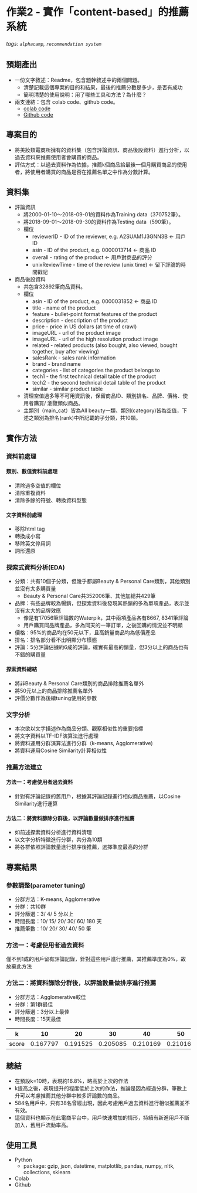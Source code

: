 # 作業2 - 實作「content-based」的推薦系統

###### tags: `alphacamp`, `recommendation system`

## 預期產出

- 一份文字敘述：Readme，包含題幹敘述中的兩個問題。
	- 清楚記載這個專案的目的和結果，最後的推薦分數是多少，是否有成功
 	- 簡明清楚的使用說明：用了哪些工具和方法？為什麼？
- 兩支連結：包含 colab code、github code。
 	- [colab code](https://colab.research.google.com/drive/1BQbp7WVp10GIXn9nt82xVXcDiHlFQqMH?usp=sharing)
 	- [Github code](https://github.com/chen2369/data-course-sample)

## 專案目的

- 將美妝類電商所擁有的資料集（包含評論資訊、商品後設資料）進行分析，以過去資料來推薦使用者會購買的商品。
- 評估方式：以過去資料作為依據，推薦k個商品給最後一個月購買商品的使用者，將使用者購買的商品是否在推薦名單之中作為分數計算。

## 資料集

- 評論資訊
	- 將2000-01-10～2018-09-01的資料作為Training data（370752筆）。
	- 將2018-09-01～2018-09-30的資料作為Testing data（590筆）。
	- 欄位
		- reviewerID - ID of the reviewer, e.g. A2SUAM1J3GNN3B ← 用戶 ID
		- asin - ID of the product, e.g. 0000013714 ← 商品 ID
		- overall - rating of the product ← 用戶對商品的評分
		- unixReviewTime - time of the review (unix time) ← 留下評論的時間戳記
- 商品後設資料
	- 共包含32892筆商品資料。
	- 欄位
		- asin - ID of the product, e.g. 0000031852 ← 商品 ID
		- title - name of the product
		- feature - bullet-point format features of the product
		- description - description of the product
		- price - price in US dollars (at time of crawl)
		- imageURL - url of the product image
		- imageURL - url of the high resolution product image
		- related - related products (also bought, also viewed, bought together, buy after viewing)
		- salesRank - sales rank information
		- brand - brand name
		- categories - list of categories the product belongs to
		- tech1 - the first technical detail table of the product
		- tech2 - the second technical detail table of the product
		- similar - similar product table
	- 清理空值過多等不可用資訊後，保留商品ID、類別排名、品牌、價格、使用者購買/ 瀏覽類似商品。
	- 主類別（main_cat）皆為All beauty一類、類別(category)皆為空值，下述之類別為排名(rank)中所記載的子分類，共10類。
	
## 實作方法

### 資料前處理

#### 類別、數值資料前處理
- 清除過多空值的欄位
- 清除重複資料
- 清除多餘的符號、轉換資料型態

#### 文字資料前處理
  - 移除html tag
  - 轉換成小寫
  - 移除英文停用詞
  - 詞形還原

### 探索式資料分析(EDA)

- 分類：共有10個子分類，但幾乎都屬Beauty & Personal Care類別，其他類別並沒有太多購買量
  - Beauty & Personal Care共352006筆、其他加總共429筆
- 品牌：有些品牌較為暢銷，但探索資料後發現其熱銷的多為單項產品，表示並沒有太大的品牌效應
  - 像是有17056筆評論數的Waterpik，其中兩項產品各有8667, 8341筆評論
  - 用戶購買同品牌產品，多為同天的一筆訂單，之後回購的情況並不明顯
- 價格：95%的商品均在50元以下，且高銷量商品均為低價產品
- 排名：排名部分看不出明顯分布樣態
- 評論：5分評論佔據約6成的評論，確實有最高的銷量，但3分以上的商品也有不錯的購買量

#### 探索資料總結

- 將非Beauty & Personal Care類別的商品排除推薦名單外
- 將50元以上的商品排除推薦名單外
- 評價分數作為後續tuning使用的參數

### 文字分析

- 本次欲以文字描述作為商品分類、觀察相似性的重要指標
- 將文字資料以TF-IDF演算法進行處理
- 將資料運用分群演算法進行分群（k-means, Agglomerative)
- 將資料運用Cosine Similarity計算相似性

### 推薦方法建立

#### 方法一：考慮使用者過去資料

- 針對有評論記錄的舊用戶，根據其評論記錄進行相似商品推薦，以Cosine Similarity進行運算

#### 方法二：將資料篩除分群後，以評論數量做排序進行推薦

- 如前述探索資料分析進行資料清理
- 以文字分析特徵進行分群，共分為10類
- 將各群依照評論數量進行排序後推薦，選擇準度最高的分群

## 專案結果

### 參數調整(parameter tuning)

- 分群方法：K-means, Agglomerative
- 分群：共10群
- 評分篩選：3/ 4/ 5 分以上
- 時間長度：10/ 15/ 20/ 30/ 60/ 180 天
- 推薦筆數：10/ 20/ 30/ 40/ 50 筆

### 方法一：考慮使用者過去資料

僅不到1成的用戶留有評論記錄，針對這些用戶進行推薦，其推薦準度為0%，故放棄此方法

### 方法二：將資料篩除分群後，以評論數量做排序進行推薦

- 分群方法：Agglomerative較佳
- 分群：第1群最佳
- 評分篩選：3分以上最佳
- 時間長度：15天最佳

|   k   | 10 | 20 | 30 | 40 | 50 |
| ----- | -------- | -------- | -------- | -------- | -------- |
| score | 0.167797 | 0.191525 | 0.205085 | 0.210169 | 0.210169 |

## 總結

- 在預設k=10時，表現約16.8%，略高於上次的作法
- k提高之後，表現提升的程度低於上次的作法，推論是因為經過分群，筆數上升可以考慮推薦其他分群中較多評論數的商品。
- 584名用戶中，只有38名曾經出現，因此考慮用戶過去資料進行相似推薦並不有效。
- 這個資料也顯示在此電商平台中，用戶快速增加的情形，持續有新進用戶不斷加入，舊用戶流動率高。

## 使用工具

- Python
	- package: gzip, json, datetime, matplotlib, pandas, numpy, nltk, collections, sklearn
- Colab
- Github
